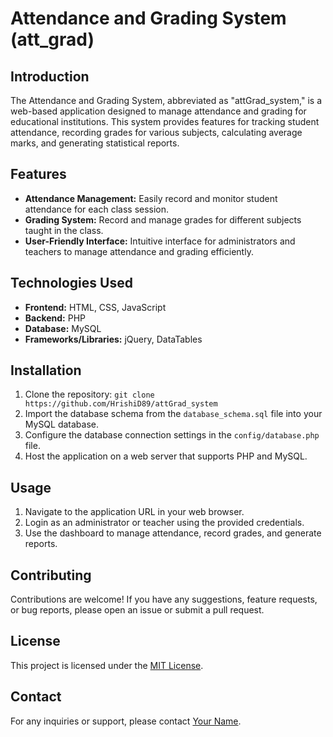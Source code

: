 # Attendance and Grading System (att_grad)

## Introduction
The Attendance and Grading System, abbreviated as "attGrad_system," is a web-based application designed to manage attendance and grading for educational institutions. This system provides features for tracking student attendance, recording grades for various subjects, calculating average marks, and generating statistical reports.

## Features
- **Attendance Management:** Easily record and monitor student attendance for each class session.
- **Grading System:** Record and manage grades for different subjects taught in the class.
- **User-Friendly Interface:** Intuitive interface for administrators and teachers to manage attendance and grading efficiently.

## Technologies Used
- **Frontend:** HTML, CSS, JavaScript
- **Backend:** PHP
- **Database:** MySQL
- **Frameworks/Libraries:** jQuery, DataTables

## Installation
1. Clone the repository: `git clone https://github.com/HrishiD89/attGrad_system`
2. Import the database schema from the `database_schema.sql` file into your MySQL database.
3. Configure the database connection settings in the `config/database.php` file.
4. Host the application on a web server that supports PHP and MySQL.

## Usage
1. Navigate to the application URL in your web browser.
2. Login as an administrator or teacher using the provided credentials.
3. Use the dashboard to manage attendance, record grades, and generate reports.

## Contributing
Contributions are welcome! If you have any suggestions, feature requests, or bug reports, please open an issue or submit a pull request.

## License
This project is licensed under the [MIT License](LICENSE).

## Contact
For any inquiries or support, please contact [Your Name](mailto:your_email@example.com).
